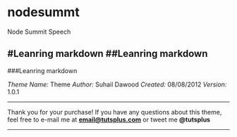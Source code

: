 nodesummt
=========

Node Summit Speech

#Leanring markdown
##Leanring markdown
-----------
###Leanring markdown

*Theme Name:* Theme
*Author:* Suhail Dawood
*Created:* 08/08/2012
*Version:* 1.0.1
***
Thank you for your purchase! If you have any questions about this theme, feel free to e-mail me at **email@tutsplus.com** or tweet me **@tutsplus**
***